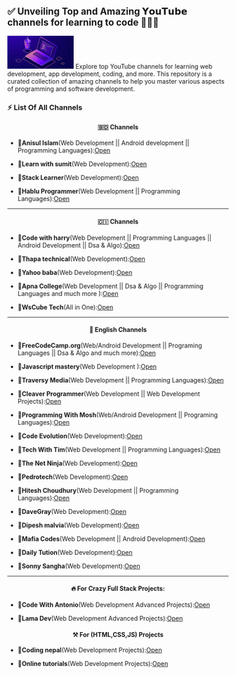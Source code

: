 <!--<p align="center"><img width="40%" class="" src="banner.jpg" alt="" /></p>-->

## ✅ Unveiling Top and Amazing 𝗬𝗼𝘂𝗧𝘂𝗯𝗲 channels for learning to code 👨‍💻🔥

<div>
  <p><img width="30%" class="" src="banner2.jpeg" alt="" />
  Explore top YouTube channels for learning web development, app development, coding, and more. This repository is a curated collection of amazing channels to help you master various aspects of programming and software development.</p>
</div>

### ⚡ List Of All Channels

<p align="center"><h4 align="center">
  🇧🇩 Channels
</h4></p>

- 🔺**Anisul Islam**(Web Development || Android development || Programming Languages):<a class="" href="https://youtube.com/@anisul-islam">Open</a>

- 🔺**Learn with sumit**(Web Development):<a class="" href="https://youtube.com/@LearnwithSumit">Open</a>

- 🔺**Stack Learner**(Web Development):<a class="" href="https://youtube.com/@StackLearner">Open</a>

- 🔺**Hablu Programmer**(Web Development || Programming Languages):<a class="" href="https://youtube.com/@HabluProgrammer?si=p2dVr6nt8UaUWMcJ">Open</a>

---

<p align="center"><h4 align="center">
🇨🇮 Channels
</h4></p>

- 🔺**Code with harry**(Web Development || Programming Languages || Android Development || Dsa & Algo):<a class="" href="https://youtube.com/@CodeWithHarry">Open</a>

- 🔺**Thapa technical**(Web Development):<a class="" href="https://youtube.com/@ThapaTechnical">Open</a>

- 🔺**Yahoo baba**(Web Development):<a class="" href="https://youtube.com/@YahooBaba">Open</a>

- 🔺**Apna College**(Web Development || Dsa & Algo || Programming Languages and much more ):<a class="" href="https://youtube.com/@ApnaCollegeOfficial">Open</a>

- 🔺**WsCube Tech**(All in One):<a class="" href="https://youtube.com/@wscubetech">Open</a>

---

<p align="center"><h4 align="center">
🚩 English Channels
</h4></p>

- 🔺**FreeCodeCamp.org**(Web/Android Development || Programing Languages || Dsa & Algo and much more):<a class="" href="https://youtube.com/@freecodecamp">Open</a>

- 🔺**Javascript mastery**(Web Development ):<a class="" href="https://youtube.com/@javascriptmastery">Open</a>

- 🔺**Traversy Media**(Web Development || Programming Languages):<a class="" href="https://youtube.com/@TraversyMedia">Open</a>

- 🔺**Cleaver Programmer**(Web Development || Web Development Projects):<a class="" href="https://youtube.com/@CleverProgrammer">Open</a>

- 🔺**Programming With Mosh**(Web/Android Development || Programing Languages):<a class="" href="https://youtube.com/@programmingwithmosh">Open</a>

- 🔺**Code Evolution**(Web Development):<a class="" href="https://youtube.com/@Codevolution">Open</a>

- 🔺**Tech With Tim**(Web Development || Programming Languages):<a class="" href="https://youtube.com/@TechWithTim">Open</a>

- 🔺**The Net Ninja**(Web Development):<a class="" href="https://youtube.com/@NetNinja">Open</a>

- 🔺**Pedrotech**(Web Development):<a class="" href="https://youtube.com/@PedroTechnologies">Open</a>

- 🔺**Hitesh Choudhury**(Web Development || Programming Languages):<a class="" href="https://youtube.com/@HiteshChoudharydotcom">Open</a>

- 🔺**DaveGray**(Web Development):<a class="" href="https://youtube.com/@DaveGrayTeachesCode">Open</a>

- 🔺**Dipesh malvia**(Web Development):<a class="" href="https://youtube.com/@DipeshMalvia">Open</a>

- 🔺**Mafia Codes**(Web Development || Android Development):<a class="" href="https://youtube.com/@mafiacodes">Open</a>

- 🔺**Daily Tution**(Web Development):<a class="" href="https://youtube.com/@DailyTuition">Open</a>

- 🔺**Sonny Sangha**(Web Development):<a class="" href="https://youtube.com/@SonnySangha">Open</a>

---

<p align="center"><h4 align="center">🔥 For Crazy Full Stack Projects:</h4></p>

- 🔺**Code With Antonio**(Web Development Advanced Projects):<a class="" href="https://youtube.com/@codewithantonio">Open</a>

- 🔺**Lama Dev**(Web Development Advanced Projects):<a class="" href="https://youtube.com/@LamaDev">Open</a>

<p align="center"><h4 align="center">⚒️ For (HTML,CSS,JS) Projects</h4></p>

- 🔺**Coding nepal**(Web Development Projects):<a class="" href="https://youtube.com/@CodingNepal">Open</a>

- 🔺**Online tutorials**(Web Development Projects):<a class="" href="https://youtube.com/@OnlineTutorialsYT">Open</a>
